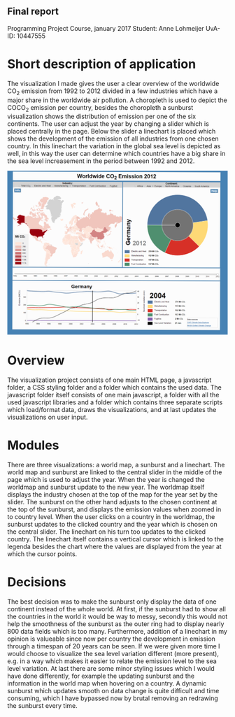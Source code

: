 ## Final report
Programming Project Course, january 2017
Student: Anne Lohmeijer
UvA-ID: 10447555

# Short description of application
The visualization I made gives the user a clear overview of the worldwide CO<sub>2</sub> emission from 1992 to 2012 divided in a few industries which have a major share in the worldwide air pollution.
A choropleth is used to depict the COCO<sub>2</sub> emission per country, besides the choropleth a sunburst visualization shows the distribution of emission per one of the six continents.
The user can adjust the year by changing a slider which is placed centrally in the page. Below the slider a linechart is placed which shows the development of the emission of all industries from one chosen country. In this linechart the variation in the global sea level is depicted as well, in this way the user can determine which countries have a big share in the sea level increasement in the period between 1992 and 2012.

![](doc/final_visualization.png)

# Overview
The visualization project consists of one main HTML page, a javascript folder, a CSS styling folder and a folder which contains the used data. The javascript folder itself consists of one main javascript, a folder with all the used javascript libraries and a folder which contains three separate scripts which load/format data, draws the visualizations, and at last updates the visualizations on user input.

# Modules
There are three visualizations: a world map, a sunburst and a linechart. The world map and sunburst are linked to the central slider in the middle of the page which is used to adjust the year. When the year is changed the worldmap and sunburst update to the new year. The worldmap itself displays the industry chosen at the top of the map for the year set by the slider. The sunburst on the other hand adjusts to the chosen continent at the top of the sunburst, and displays the emission values when zoomed in to country level. When the user clicks on a country in the worldmap, the sunburst updates to the clicked country and the year which is chosen on the central slider. The linechart on his turn too updates to the clicked country. The linechart itself contains a vertical cursor which is linked to the legenda besides the chart where the values are displayed from the year at which the cursor points.

# Decisions
The best decision was to make the sunburst only display the data of one continent instead of the whole world. At first, if the sunburst had to show all the countries in the world it would be way to messy, secondly this would not help the smoothness of the sunburst as the outer ring had to display nearly 800 data fields which is too many. Furthermore, addition of a linechart in my opinion is valueable since now per country the development in emission through a timespan of 20 years can be seen. If we were given more time I would choose to visualize the sea level variation different (more present), e.g. in a way which makes it easier to relate the emission level to the sea level variation. At last there are some minor styling issues which I would have done differently, for example the updating sunburst and the information in the world map when hovering on a country. A dynamic sunburst which updates smooth on data change is quite difficult and time consuming, which I have bypassed now by brutal removing an redrawing the sunburst every time.
